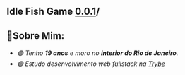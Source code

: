 
<h2>Idle Fish Game <a href="arisales.github.io/clickergamepage/" target="_Blank">0.0.1</a>/</h2>

<h2>🍇Sobre Mim:</h2>

<ul>
    <em>
        <li> 🟣 Tenho <strong>19 anos</strong> e moro no <strong>interior do Rio de Janeiro</strong>.</li>
        <li> 🟣 Estudo desenvolvimento web fullstack na <a href="https://www.betrybe.com/" target="_Blank">Trybe</a></li>
    </em>
</ul>
